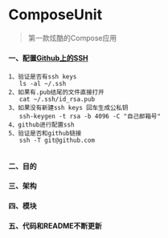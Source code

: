 # ComposeUnit

> 第一款炫酷的Compose应用

#### 一、配置[Github上的SSH](https://github.com/settings/keys)

```
1、验证是否有ssh keys
   ls -al ~/.ssh
2、如果有.pub结尾的文件直接打开
   cat ~/.ssh/id_rsa.pub
3、如果没有新建ssh keys 回车生成公私钥
   ssh-keygen -t rsa -b 4096 -C "自己邮箱号"
4、github进行配置ssh   
5、验证是否和github链接
   ssh -T git@github.com   
   
```

#### 二、目的

#### 三、架构

#### 四、模块

#### 五、代码和README不断更新